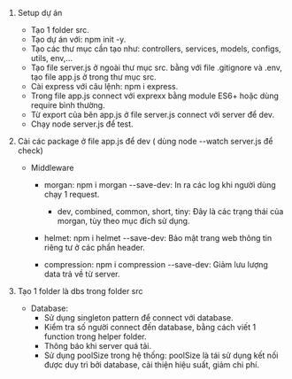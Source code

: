 1. Setup dự án
    + Tạo 1 folder src.
    + Tạo dự án với: npm init -y.
    + Tạo các thư mục cần tạo như: controllers, services, models, configs, utils, env,...
    + Tạo file server.js ở ngoài thư mục src. bằng với file .gitignore và .env, tạo file app.js ở trong thư mục src.
    + Cài express với câu lệnh: npm i express.
    + Trong file app.js connect với exprexx bằng module ES6+ hoặc dùng require bình thường.
    + Từ export của bên app.js ở file server.js connect với server để dev.
    + Chạy node server.js để test.
      
2. Cài các package ở file app.js để dev ( dùng node --watch server.js để check)
   + Middleware
      + morgan: npm i morgan --save-dev: In ra các log khi người dùng chạy 1 request.
        + dev, combined, common, short, tiny: Đây là các trạng thái của morgan, tùy theo mục đích sử dụng.
          
      + helmet: npm i helmet --save-dev: Bảo mật trang web thông tin riêng tư ở các phần header.
        
      + compression: npm i compression --save-dev: Giảm lưu lượng data trả về từ server.
    
3. Tạo 1 folder là dbs trong folder src
   + Database:
      + Sử dụng singleton pattern để connect với database.
      + Kiểm tra số người connect đến database, bằng cách viết 1 function trong helper folder.
      + Thông báo khi server quá tải.
      + Sử dụng poolSize trong hệ thống: poolSize là tái sử dụng kết nối được duy trì bởi database, cải thiện hiệu suất, giảm chi phí.
